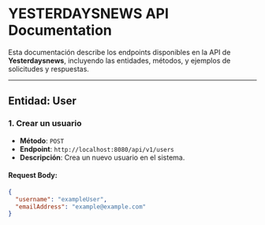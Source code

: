 # YESTERDAYSNEWS API Documentation

Esta documentación describe los endpoints disponibles en la API de **Yesterdaysnews**, incluyendo las entidades, métodos, y ejemplos de solicitudes y respuestas.

---

## **Entidad: User**

### **1. Crear un usuario**

- **Método**: `POST`
- **Endpoint**: `http://localhost:8080/api/v1/users`
- **Descripción**: Crea un nuevo usuario en el sistema.

#### **Request Body**:

```json
{
  "username": "exampleUser",
  "emailAddress": "example@example.com"
}
```
